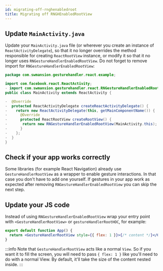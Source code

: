 ```yaml
---
id: migrating-off-rnghenabledroot
title: Migrating off RNGHEnabledRootView
---
```


## Update `MainActivity.java`

Update your `MainActivity.java` file (or wherever you create an instance of `ReactActivityDelegate`), so that it no longer overrides the method responsible for creating `ReactRootView` instance, or modify it so that it no longer uses `RNGestureHandlerEnabledRootView`. Do not forget to remove import for `RNGestureHandlerEnabledRootView`:

```java
package com.swmansion.gesturehandler.react.example;

import com.facebook.react.ReactActivity;
- import com.swmansion.gesturehandler.react.RNGestureHandlerEnabledRootView;
public class MainActivity extends ReactActivity {

-  @Override
-  protected ReactActivityDelegate createReactActivityDelegate() {
-    return new ReactActivityDelegate(this, getMainComponentName()) {
-      @Override
-      protected ReactRootView createRootView() {
-       return new RNGestureHandlerEnabledRootView(MainActivity.this);
-      }
-    };
-  }
}
```

## Check if your app works correctly

Some libraries (for example React Navigation) already use `GestureHandlerRootView` as a wrapper to enable gesture interactions. In that case you don't have to add one yourself. If gestures in your app work as expected after removing `RNGestureHandlerEnabledRootView` you can skip the next step.

## Update your JS code

Instead of using `RNGestureHandlerEnabledRootView` wrap your entry point with `<GestureHandlerRootView>` or `gestureHandlerRootHOC`, for example:

```jsx
export default function App() {
  return <GestureHandlerRootView style={{ flex: 1 }}>{/* content */}</GestureHandlerRootView>;
}
```

:::info
Note that `GestureHandlerRootView` acts like a normal `View`. So if you want it to fill the screen, you will need to pass `{ flex: 1 }` like you'll need to do with a normal View. By default, it'll take the size of the content nested inside.
:::